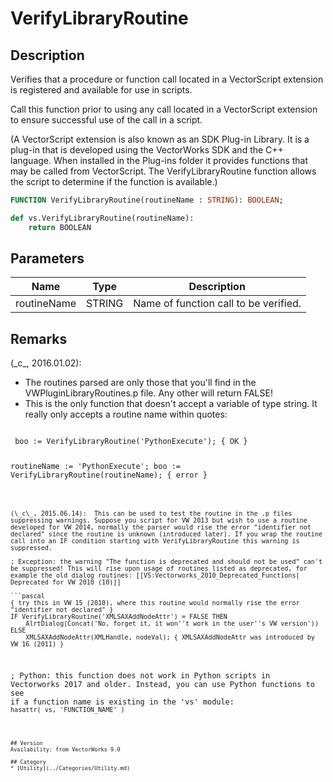 # VerifyLibraryRoutine

## Description
Verifies that a procedure or function call located in a VectorScript extension is registered and available for use in scripts.

Call this function prior to using any call located in a VectorScript extension to ensure successful use of the call in a script.

(A VectorScript extension is also known as an SDK Plug-in Library.  It is a plug-in that is developed using the VectorWorks SDK and the C++ language.  When installed in the Plug-ins folder it provides functions that may be called from VectorScript.  The VerifyLibraryRoutine function allows the script to determine if the function is available.)

```pascal
FUNCTION VerifyLibraryRoutine(routineName : STRING): BOOLEAN;
```

```python
def vs.VerifyLibraryRoutine(routineName):
    return BOOLEAN
```

## Parameters
|Name|Type|Description|
|---|---|---|
|routineName|STRING|Name of function call to be verified.|

## Remarks
(\_c\_, 2016.01.02):  
* The routines parsed are only those that you'll find in the VWPluginLibraryRoutines.p file. Any other will return FALSE!
* This is the only function that doesn't accept a variable of type string. It really only accepts a routine name within quotes:
<code lang='vs'>
 boo := VerifyLibraryRoutine('PythonExecute'); { OK }

 routineName := 'PythonExecute';
 boo := VerifyLibraryRoutine(routineName); { error }
```

(\_c\_, 2015.06.14):  This can be used to test the routine in the .p files suppressing warnings. Suppose you script for VW 2013 but wish to use a routine developed for VW 2014, normally the parser would rise the error "identifier not declared" since the routine is unknown (introduced later). If you wrap the routine call into an IF condition starting with VerifyLibraryRoutine this warning is suppressed.

; Exception: the warning "The function is deprecated and should not be used" can't be suppressed! This will rise upon usage of routines listed as deprecated, for example the old dialog routines: [[VS:Vectorworks_2010_Deprecated_Functions| Deprecated for VW 2010 (10)]]

```pascal
{ try this in VW 15 (2010), where this routine would normally rise the error "identifier not declared" }
IF VerifyLibraryRoutine('XMLSAXAddNodeAttr') = FALSE THEN
    AlrtDialog(Concat('No, forget it, it won''t work in the user''s VW version'))
ELSE
    XMLSAXAddNodeAttr(XMLHandle, nodeVal); { XMLSAXAddNodeAttr was introduced by VW 16 (2011) }
```

; Python: this function does not work in Python scripts in Vectorworks 2017 and older. Instead, you can use Python functions to see if a function name is existing in the 'vs' module:
<code lang='py'>
hasattr( vs, 'FUNCTION_NAME' ) 
```

## Version
Availability: from VectorWorks 9.0

## Category
* [Utility](../Categories/Utility.md)
